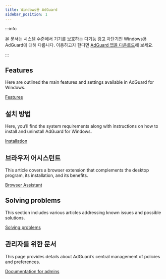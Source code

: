```yaml
---
title: Windows용 AdGuard
sidebar_position: 1
---
```


:::info

본 문서는 시스템 수준에서 기기를 보호하는 다기능 광고 차단기인 Windows용 AdGuard에 대해 다룹니다. 이용하고자 한다면 [AdGuard 앱을 다운로드](https://agrd.io/download-kb-adblock)해 보세요.

:::

## Features

Here are outlined the main features and settings available in AdGuard for Windows.

[Features](/adguard-for-windows/features/features.md)

## 설치 방법

Here, you’ll find the system requirements along with instructions on how to install and uninstall AdGuard for Windows.

[Installation](/adguard-for-windows/installation.md)

## 브라우저 어시스턴트

This article covers a browser extension that complements the desktop program, its installation, and its benefits.

[Browser Assistant](/adguard-for-windows/browser-assistant.md)

## Solving problems

This section includes various articles addressing known issues and possible solutions.

[Solving problems](/adguard-for-windows/solving-problems/solving-problems.md)

## 관리자를 위한 문서

This page provides details about AdGuard’s central management of policies and preferences.

[Documentation for admins](/adguard-for-windows/admins-documentation.md)
